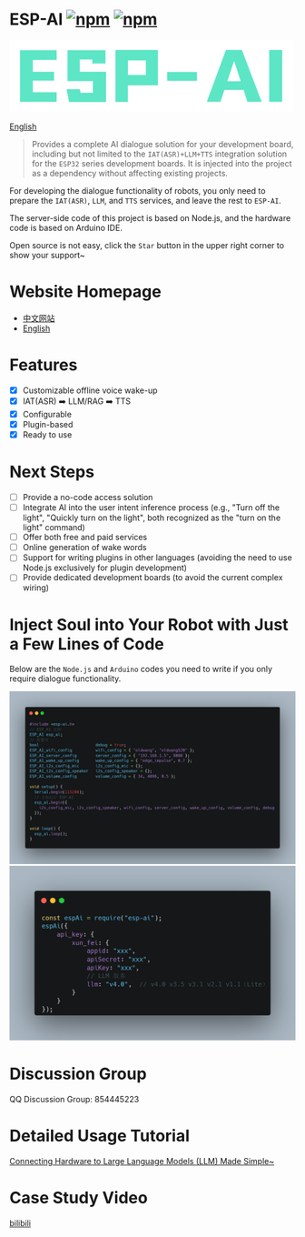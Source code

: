 

# ESP-AI [![npm](https://img.shields.io/npm/v/esp-ai.svg)](https://www.npmjs.com/package/esp-ai) [![npm](https://img.shields.io/npm/dm/esp-ai.svg?style=flat)](https://www.npmjs.com/package/esp-ai)

![logo.png](./imgs/logo.png)

<a href="./readme_english.md">English</a>

> Provides a complete AI dialogue solution for your development board, including but not limited to the `IAT(ASR)+LLM+TTS` integration solution for the `ESP32` series development boards. It is injected into the project as a dependency without affecting existing projects.

For developing the dialogue functionality of robots, you only need to prepare the `IAT(ASR)`, `LLM`, and `TTS` services, and leave the rest to `ESP-AI`.

The server-side code of this project is based on Node.js, and the hardware code is based on Arduino IDE.

Open source is not easy, click the `Star` button in the upper right corner to show your support~

# Website Homepage

- [中文网站](https://xiaomingio.top/esp-ai/)
- [English](https://xiaomingio.top/esp-ai/en)

# Features

- [x] Customizable offline voice wake-up
- [x] IAT(ASR) ➡️ LLM/RAG ➡️ TTS
- [x] Configurable
- [x] Plugin-based
- [x] Ready to use

# Next Steps

- [ ] Provide a no-code access solution
- [ ] Integrate AI into the user intent inference process (e.g., "Turn off the light", "Quickly turn on the light", both recognized as the "turn on the light" command)
- [ ] Offer both free and paid services
- [ ] Online generation of wake words
- [ ] Support for writing plugins in other languages (avoiding the need to use Node.js exclusively for plugin development)
- [ ] Provide dedicated development boards (to avoid the current complex wiring)

# Inject Soul into Your Robot with Just a Few Lines of Code

Below are the `Node.js` and `Arduino` codes you need to write if you only require dialogue functionality.

<img src="./imgs/arduino.png" />
<img src="./imgs/nodejs.png" />

# Discussion Group
QQ Discussion Group: 854445223

# Detailed Usage Tutorial
[Connecting Hardware to Large Language Models (LLM) Made Simple~](https://juejin.cn/post/7384704245495234594)

# Case Study Video
[bilibili](https://www.bilibili.com/video/BV1xS421o7hi/#reply1505985392)